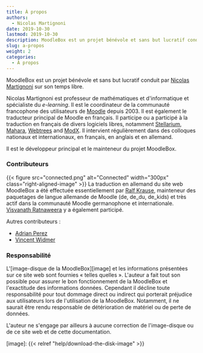 ```yaml
---
title: À propos
authors:
  - Nicolas Martignoni
date: 2019-10-30
lastmod: 2019-10-30
description: MoodleBox est un projet bénévole et sans but lucratif conduit par Nicolas Martignoni sur son temps libre.
slug: a-propos
weight: 2
categories:
  - À propos
---
```

MoodleBox est un projet bénévole et sans but lucratif conduit par [Nicolas Martignoni][nicolas] sur son temps libre.

Nicolas Martignoni est professeur de mathématiques et d'informatique et spécialiste du _e-learning_. Il est le coordinateur de la communauté francophone des utilisateurs de [Moodle][1] depuis 2003. Il est également le traducteur principal de Moodle en français. Il participe ou a participé à la traduction en français de divers logiciels libres, notamment [Stellarium][2], [Mahara][3], [Webtrees][4] and [ModX][5]. Il intervient régulièrement dans des colloques nationaux et internationaux, en français, en anglais et en allemand.

Il est le développeur principal et le mainteneur du projet MoodleBox.

### Contributeurs

{{< figure src="connected.png" alt="Connected" width="300px" class="right-aligned-image" >}} La traduction en allemand du site web MoodleBox a été effectuée essentiellement par [Ralf Krause][krause], mainteneur des paquetages de langue allemande de Moodle (de, de_du, de_kids) et très actif dans la communauté Moodle germanophone et internationale. [Visvanath Ratnaweera][ratna] y a également participé.

Autres contributeurs :

- [Adrian Perez][adpe]
- [Vincent Widmer][smallhacks]

### Responsabilité

L'[image-disque de la MoodleBox][image] et les informations présentées sur ce site web sont fournies « telles quelles ». L'auteur a fait tout son possible pour assurer le bon fonctionnement de la MoodleBox et l'exactitude des informations données. Cependant il décline toute responsabilité pour tout dommage direct ou indirect qui porterait préjudice aux utilisateurs lors de l'utilisation de la MoodleBox. Notamment, il ne saurait être rendu responsable de détérioration de matériel ou de perte de données.

L'auteur ne s'engage par ailleurs à aucune correction de l'image-disque ou de ce site web et de cette documentation.

 [1]: https://moodle.org
 [2]: https://stellarium.org/
 [3]: https://mahara.org/
 [4]: https://www.webtrees.net/
 [5]: https://modx.com/
 [nicolas]: https://blog.martignoni.net/a-propos/
 [krause]: https://moodle.org/user/profile.php?id=70180
 [ratna]: https://moodle.org/user/profile.php?id=41095
 [adpe]: https://adrianperez.me/
 [smallhacks]: https://github.com/smallhacks
 [image]: {{< relref "help/download-the-disk-image" >}}
